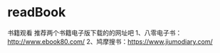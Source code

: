 # readBook
书籍观看
推荐两个书籍电子版下载的的网址吧
1、八零电子书：http://www.ebook80.com/
2、鸠摩搜书：https://www.jiumodiary.com/
